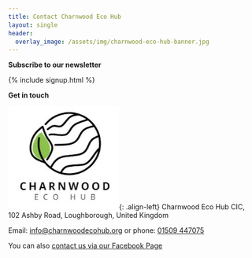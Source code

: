 ```yaml
---
title: Contact Charnwood Eco Hub
layout: single
header:
  overlay_image: /assets/img/charnwood-eco-hub-banner.jpg
---
```


**Subscribe to our newsletter**

{% include signup.html %}

**Get in touch**

![Charnwood Eco Hub logo](/assets/img/charnwood-eco-hub-cropped.jpg "Charnwood Eco Hub Logo"){: .align-left} Charnwood Eco Hub CIC, 102 Ashby Road, Loughborough, United Kingdom

Email: [info@charnwoodecohub.org](mailto:info@charnwoodecohub.org) or phone: [01509 447075](tel:+44-1509-447075)

You can also [contact us via our Facebook Page](https://www.facebook.com/CharnwoodEcoHub)

